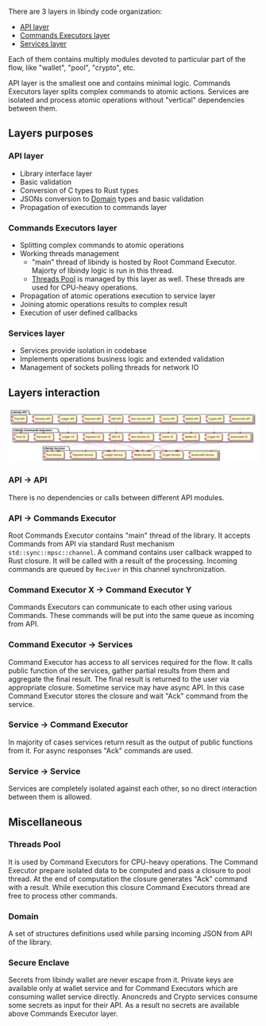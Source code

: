 There are 3 layers in libindy code organization:
* [API layer](#api-layer)
* [Commands Executors layer](#commands-executors-layer)
* [Services layer](#services-layer)

Each of them contains multiply modules devoted to particular part of the flow, like "wallet", "pool", "crypto", etc.

API layer is the smallest one and contains minimal logic. Commands Executors layer splits complex commands to atomic actions.
Services are isolated and process atomic operations without "vertical" dependencies between them. 

## Layers purposes

### API layer

* Library interface layer
* Basic validation
* Conversion of C types to Rust types
* JSONs conversion to [Domain](#domain) types and basic validation
* Propagation of execution to commands layer

### Commands Executors layer

* Splitting complex commands to atomic operations
* Working threads management
    * "main" thread of libindy is hosted by Root Command Executor. Majorty of libindy logic is run in this thread.
    * [Threads Pool](#pool-thread) is managed by this layer as well. These threads are used for CPU-heavy operations.
* Propagation of atomic operations execution to service layer
* Joining atomic operations results to complex result
* Execution of user defined callbacks

### Services layer

* Services provide isolation in codebase
* Implements operations business logic and extended validation
* Management of sockets polling threads for network IO

## Layers interaction

![Components UML](libindy_components.svg)

### API -> API
There is no dependencies or calls between different API modules.

### API -> Commands Executor
Root Commands Executor contains "main" thread of the library. It accepts Commands from API via standard Rust mechanism `std::sync::mpsc::channel`.
A command contains user callback wrapped to Rust closure. It will be called with a result of the processing.
Incoming commands are queued by `Reciver` in this channel synchronization.

### Command Executor X -> Command Executor Y
Commands Executors can communicate to each other using various Commands. These commands will be put into the same queue as incoming from API.

### Command Executor -> Services
Command Executor has access to all services required for the flow.
It calls public function of the services, gather partial results from them and aggregate the final result.
The final result is returned to the user via appropriate closure.
Sometime service may have async API.
In this case Command Executor stores the closure and wait "Ack" command from the service.

### Service -> Command Executor
In majority of cases services return result as the output of public functions from it.
For async responses "Ack" commands are used.

### Service -> Service
Services are completely isolated against each other, so no direct interaction between them is allowed. 

## Miscellaneous 

### Threads Pool
It is used by Command Executors for CPU-heavy operations. The Command Executor prepare isolated data to be computed and pass a closure to pool thread.
At the end of computation the closure generates "Ack" command with a result.
While execution this closure Command Executors thread are free to process other commands.

### Domain
A set of structures definitions used while parsing incoming JSON from API of the library.

### Secure Enclave
Secrets from libindy wallet are never escape from it.
Private keys are available only at wallet service and for Command Executors which are consuming wallet service directly.
Anoncreds and Crypto services consume some secrets as input for their API.
As a result no secrets are available above Commands Executor layer.
